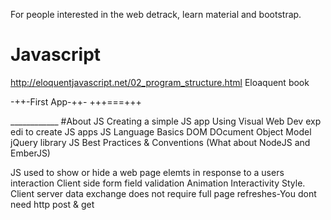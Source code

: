 For people interested in the web detrack, learn material and bootstrap.
# Javascript

http://eloquentjavascript.net/02_program_structure.html
Eloaquent book

-++-First App-++-
+++===+++

<!DOCTYPE html>
<html>
<head>
<script>
<!--<script type="text/javascript"> is assumed You can also do <script type="template" id="mytemplate">-->
<!-- <h1>{{Name}}</h1> Gives you the Name attribute of the tag -->
<!-- Window is assumed, window.alert() Alert -->
var x;
var y=9;
<!-- message="Hello World!"; is incorrect because it makes it a window.message-->
var message="Hello World!";
console.log(message);
<!-- alert("Hello World"); -->
alert(message);
</script>
</head>
<body>
</body>
</html>
____________
#About JS
Creating a simple JS app 
Using Visual Web Dev exp edi to create JS apps
JS Language Basics
DOM DOcument Object Model
jQuery library 
JS Best Practices & Conventions
(What about NodeJS and EmberJS)

JS used to show or hide a web page elemts in response to a users interaction
Client side form field validation
Animation Interactivity Style.
Client server data exchange does not require full page refreshes-You dont need http post & get 

